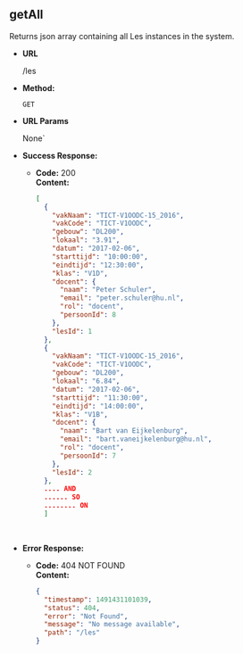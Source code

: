**getAll**
----

Returns json array containing all Les instances in the system.

* **URL**

  /les

* **Method:**

  `GET` 

* **URL Params**

   None`

* **Success Response:**

  * **Code:** 200 <br />
    **Content:** 

    ```json
    [
      {
        "vakNaam": "TICT-V1OODC-15_2016",
        "vakCode": "TICT-V1OODC",
        "gebouw": "DL200",
        "lokaal": "3.91",
        "datum": "2017-02-06",
        "starttijd": "10:00:00",
        "eindtijd": "12:30:00",
        "klas": "V1D",
        "docent": {
          "naam": "Peter Schuler",
          "email": "peter.schuler@hu.nl",
          "rol": "docent",
          "persoonId": 8
        },
        "lesId": 1
      },
      {
        "vakNaam": "TICT-V1OODC-15_2016",
        "vakCode": "TICT-V1OODC",
        "gebouw": "DL200",
        "lokaal": "6.84",
        "datum": "2017-02-06",
        "starttijd": "11:30:00",
        "eindtijd": "14:00:00",
        "klas": "V1B",
        "docent": {
          "naam": "Bart van Eijkelenburg",
          "email": "bart.vaneijkelenburg@hu.nl",
          "rol": "docent",
          "persoonId": 7
        },
        "lesId": 2
      },
      .... AND
      ...... SO
      ........ ON
      ]
    ```

    ​

* **Error Response:**

  * **Code:** 404 NOT FOUND <br />
    **Content:**

    ```json
    {
      "timestamp": 1491431101039,
      "status": 404,
      "error": "Not Found",
      "message": "No message available",
      "path": "/les"
    }
    ```
